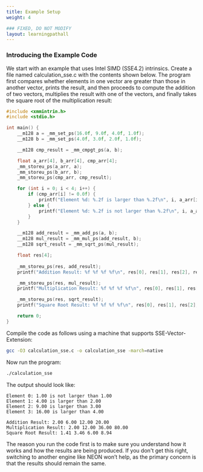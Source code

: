 ```yaml
---
title: Example Setup
weight: 4

### FIXED, DO NOT MODIFY
layout: learningpathall
---
```


### Introducing the Example Code
We start with an example that uses Intel SIMD (SSE4.2) intrinsics. Create a file named calculation_sse.c with the contents shown below. The program first compares whether elements in one vector are greater than those in another vector, prints the result, and then proceeds to compute the addition of two vectors, multiplies the result with one of the vectors, and finally takes the square root of the multiplication result:

```C
#include <xmmintrin.h>
#include <stdio.h>

int main() {
    __m128 a = _mm_set_ps(16.0f, 9.0f, 4.0f, 1.0f);
    __m128 b = _mm_set_ps(4.0f, 3.0f, 2.0f, 1.0f);

    __m128 cmp_result = _mm_cmpgt_ps(a, b);

    float a_arr[4], b_arr[4], cmp_arr[4];
    _mm_storeu_ps(a_arr, a);
    _mm_storeu_ps(b_arr, b);
    _mm_storeu_ps(cmp_arr, cmp_result);

    for (int i = 0; i < 4; i++) {
        if (cmp_arr[i] != 0.0f) {
            printf("Element %d: %.2f is larger than %.2f\n", i, a_arr[i], b_arr[i]);
        } else {
            printf("Element %d: %.2f is not larger than %.2f\n", i, a_arr[i], b_arr[i]);
        }
    }

    __m128 add_result = _mm_add_ps(a, b);
    __m128 mul_result = _mm_mul_ps(add_result, b);
    __m128 sqrt_result = _mm_sqrt_ps(mul_result);

    float res[4];
    
    _mm_storeu_ps(res, add_result);
    printf("Addition Result: %f %f %f %f\n", res[0], res[1], res[2], res[3]);

    _mm_storeu_ps(res, mul_result);
    printf("Multiplication Result: %f %f %f %f\n", res[0], res[1], res[2], res[3]);

    _mm_storeu_ps(res, sqrt_result);
    printf("Square Root Result: %f %f %f %f\n", res[0], res[1], res[2], res[3]);

    return 0;
}
```

Compile the code as follows using a machine that supports SSE-Vector-Extension:
```bash
gcc -O3 calculation_sse.c -o calculation_sse -march=native
```

Now run the program:
```bash
./calculation_sse
```

The output should look like: 
```output
Element 0: 1.00 is not larger than 1.00
Element 1: 4.00 is larger than 2.00
Element 2: 9.00 is larger than 3.00
Element 3: 16.00 is larger than 4.00

Addition Result: 2.00 6.00 12.00 20.00
Multiplication Result: 2.00 12.00 36.00 80.00
Square Root Result: 1.41 3.46 6.00 8.94
```

The reason you run the code first is to make sure you understand how it works and how the results are being produced. If you don't get this right, switching to another engine like NEON won’t help, as the primary concern is that the results should remain the same.
